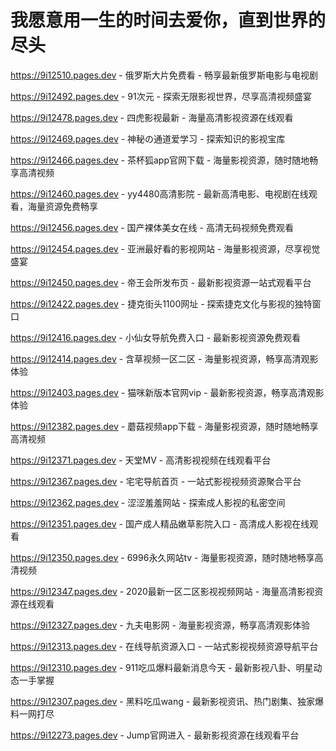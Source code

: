 # 我愿意用一生的时间去爱你，直到世界的尽头

https://9i12510.pages.dev - 俄罗斯大片免费看 - 畅享最新俄罗斯电影与电视剧

https://9i12492.pages.dev - 91次元 - 探索无限影视世界，尽享高清视频盛宴

https://9i12478.pages.dev - 四虎影视最新 - 海量高清影视资源在线观看

https://9i12469.pages.dev - 神秘の通道爱学习 - 探索知识的影视宝库

https://9i12466.pages.dev - 茶杯狐app官网下载 - 海量影视资源，随时随地畅享高清视频

https://9i12460.pages.dev - yy4480高清影院 - 最新高清电影、电视剧在线观看，海量资源免费畅享

https://9i12456.pages.dev - 国产裸体美女在线 - 高清无码视频免费观看

https://9i12454.pages.dev - 亚洲最好看的影视网站 - 海量影视资源，尽享视觉盛宴

https://9i12450.pages.dev - 帝王会所发布页 - 最新影视资源一站式观看平台

https://9i12422.pages.dev - 捷克街头1100网址 - 探索捷克文化与影视的独特窗口

https://9i12416.pages.dev - 小仙女导航免费入口 - 最新影视资源免费观看

https://9i12414.pages.dev - 含草视频一区二区 - 海量影视资源，畅享高清观影体验

https://9i12403.pages.dev - 猫咪新版本官网vip - 最新影视资源，畅享高清观影体验

https://9i12382.pages.dev - 蘑菇视频app下载 - 海量影视资源，随时随地畅享高清视频

https://9i12371.pages.dev - 天堂MV - 高清影视视频在线观看平台

https://9i12367.pages.dev - 宅宅导航首页 - 一站式影视视频资源聚合平台

https://9i12362.pages.dev - 涩涩羞羞网站 - 探索成人影视的私密空间

https://9i12351.pages.dev - 国产成人精品嫩草影院入口 - 高清成人影视在线观看

https://9i12350.pages.dev - 6996永久网站tv - 海量影视资源，随时随地畅享高清视频

https://9i12347.pages.dev - 2020最新一区二区影视视频网站 - 海量高清影视资源在线观看

https://9i12327.pages.dev - 九夫电影网 - 海量影视资源，畅享高清观影体验

https://9i12313.pages.dev - 在线导航资源入口 - 一站式影视视频资源导航平台

https://9i12310.pages.dev - 911吃瓜爆料最新消息今天 - 最新影视八卦、明星动态一手掌握

https://9i12307.pages.dev - 黑料吃瓜wang - 最新影视资讯、热门剧集、独家爆料一网打尽

https://9i12273.pages.dev - Jump官网进入 - 最新影视资源在线观看平台
